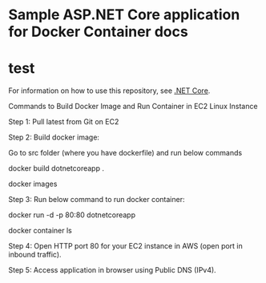 # Sample ASP.NET Core application for Docker Container docs
# test

For information on how to use this repository, see [.NET Core](https://docs.microsoft.com/azure/devops/pipelines/languages/dotnet-core).

Commands to Build Docker Image and Run Container in EC2 Linux Instance


Step 1:
Pull latest from Git on EC2


Step 2: Build docker image:

Go to src folder (where you have dockerfile) and run below commands

docker build dotnetcoreapp .

docker images


Step 3: Run below command to run docker container:

docker run -d -p 80:80 dotnetcoreapp

docker container ls


Step 4: Open HTTP port 80 for your EC2 instance in AWS (open port in inbound traffic).


Step 5: Access application in browser using Public DNS (IPv4).



